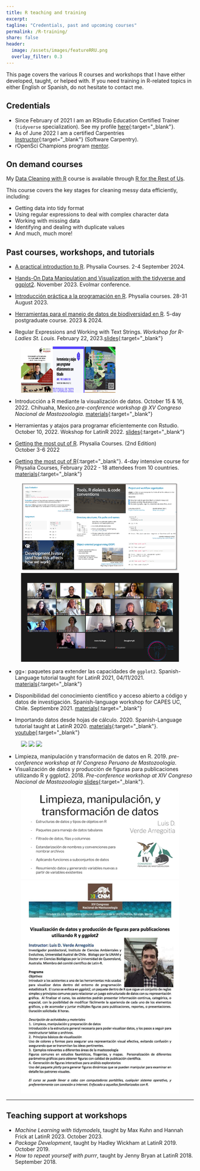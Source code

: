 ```yaml
---
title: R teaching and training
excerpt: 
tagline: "Credentials, past and upcoming courses"
permalink: /R-training/
share: false
header:
  image: /assets/images/featureRRU.png
  overlay_filter: 0.3
---
```


This page covers the various R courses and workshops that I have either developed, taught, or helped with. If you need training in R-related topics in either English or Spanish, do not hesitate to contact me.

## Credentials

- Since February of 2021 I am an RStudio Education Certified Trainer (`tidyverse` specialization). See my profile [here](https://education.rstudio.com/trainers/people/verde_arregoitia+luis/){:target="_blank"}.   
- As of June 2022 I am a certified Carpentries [Instructor](https://carpentries.org/instructors/){:target="_blank"} (Software Carpentry).
- rOpenSci Champions program [mentor](https://ropensci.org/champions/).


## On demand courses
My [Data Cleaning with R](https://rfortherestofus.com/courses/data-cleaning/) course is available through [R for the Rest of Us](https://rfortherestofus.com).

This course covers the key stages for cleaning messy data efficiently, including:  

- Getting data into tidy format
- Using regular expressions to deal with complex character data
- Working with missing data
- Identifying and dealing with duplicate values
- And much, much more!


## Past courses, workshops, and tutorials

- [A practical introduction to R](https://www.physalia-courses.org/courses-workshops/r-tidyverse/). Physalia Courses. 2-4 September 2024.

- [Hands-On Data Manipulation and Visualization with the tidyverse and ggplot2](https://www.evolmar.it/physalia-course.html). November 2023. Evolmar conference.
 
- [Introducción práctica a la programación en R](https://www.physalia-courses.org/courses-workshops/r-spanish/). Physalia courses. 28-31 August 2023.

- [Herramientas para el manejo de datos de biodiversidad en R](http://posgrado.inecol.edu.mx/cursos/detalle.php?ref=00000001451&fbclid=IwY2xjawEY1FdleHRuA2FlbQIxMAABHWjDenDe2TmMTNDa2Fn7SGsjYLH01ZyJeQyYMxNHJ8RbLs8RwDy5D6ejPA_aem_4l9JmGUmdG27Glm04Fw3Vw). 5-day postgraduate course. 2023 & 2024.
  
- Regular Expressions and Working with Text Strings. _Workshop for R-Ladies St. Louis_. February 22, 2023.[slides](https://luisdva.github.io/RLadiesSTLregex/){:target="_blank"}    

<figure class="half" style="display:flex">
    <img src="/assets/images/AMMAC_Luis_Darcy.jpg"  style="width:20%">
    <img src="/assets/images/latinr2022.jpeg"  style="width:20%">
    <img src="/assets/images/inecolR.jpg"  style="width:20%">
</figure>

- Introducción a R mediante la visualización de datos. October 15 & 16, 2022. Chihuaha, Mexico._pre-conference workshop @ XV Congreso Nacional de Mastozoología._ [materials](https://github.com/luisDVA/cursoCNM2022){:target="_blank"}  

- Herramientas y atajos para programar eficientemente con Rstudio. October 10, 2022. Wokshop for LatinR 2022. [slides](https://luisdva.github.io/LatinR2022/){:target="_blank"}  

- [Getting the most out of R](https://www.physalia-courses.org/courses-workshops/gmr/). Physalia Courses. (2nd Edition)  
October 3-6 2022 

- [Getting the most out of R](https://www.physalia-courses.org/previous-courses-workshops/2022/){:target="_blank"}. 4-day intensive course for Physalia Courses, February 2022 - 18 attendees from 10 countries. [materials](https://github.com/luisDVA/physalia-R){:target="_blank"}
 
 <figure class="half">
    <img src="/assets/images/slidesld.png">
    <img src="/assets/images/imagegtmor.jpg">
   
</figure>

- gg+: paquetes para extender las capacidades de `ggplot2`. Spanish-Language tutorial taught for LatinR 2021, 04/11/2021.  [materials](https://github.com/luisDVA/ggmas){:target="_blank"}  

- Disponibilidad del conocimiento científico y acceso abierto a código y datos de investigación. Spanish-language workshop for CAPES UC, Chile. Septiembre 2021. [materials](https://docs.google.com/presentation/d/1UnyRUl5VeguLP7X0YERbqfi7bn8K2UpoljGJSaMEJnY/edit?usp=sharing){:target="_blank"}  

- Importando datos desde hojas de cálculo. 2020. Spanish-Language tutorial taught at LatinR 2020. [materials](https://github.com/luisDVA/tallerxl){:target="_blank"}. [youtube](https://www.youtube.com/watch?v=vp_1N2tOFqI){:target="_blank"}  


<figure class="third">
    <img src="https://pbs.twimg.com/media/FDWdlN0XoAMSKhe?format=jpg&name=large">
    <img src="https://pbs.twimg.com/media/E90o9n-XMAIbyEX?format=jpg&name=large">
    <img src="https://pbs.twimg.com/media/EixIkqyXsAM6205?format=jpg&name=large">
</figure>


- Limpieza, manipulación y transformación de datos en R. 2019. _pre-conference workshop at IV Congreso Peruano de Mastozoología_.  
- Visualización de datos y producción de figuras para publicaciones utilizando R y ggplot2. 2018. _Pre-conference workshop at XIV Congreso Nacional de Mastozoología_ [slides](https://docs.google.com/presentation/d/1SKtM-2RLXwfGj3uFXXZx8-mT_q0VTSjYomt2d_R6NYI/edit?usp=sharing){:target="_blank"}.  
  
<figure class="half">
    <img src="/assets/images/luisaamp.png">
    <img src="/assets/images/ldcnm18.png">
</figure>

***

## Teaching support at workshops

- _Machine Learning with tidymodels_, taught by Max Kuhn and Hannah Frick at LatinR 2023. October 2023.
- _Package Development_, taught by Hadley Wickham at LatinR 2019. October 2019.
- _How to repeat yourself with purrr_, taught by Jenny Bryan at LatinR 2018. September 2018.   

